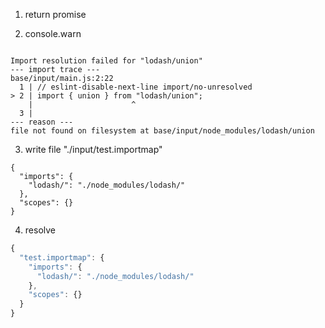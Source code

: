 1. return promise

2. console.warn
```console

Import resolution failed for "lodash/union"
--- import trace ---
base/input/main.js:2:22
  1 | // eslint-disable-next-line import/no-unresolved
> 2 | import { union } from "lodash/union";
    |                      ^
  3 | 
--- reason ---
file not found on filesystem at base/input/node_modules/lodash/union

```

3. write file "./input/test.importmap"
```importmap
{
  "imports": {
    "lodash/": "./node_modules/lodash/"
  },
  "scopes": {}
}
```

4. resolve
```js
{
  "test.importmap": {
    "imports": {
      "lodash/": "./node_modules/lodash/"
    },
    "scopes": {}
  }
}
```